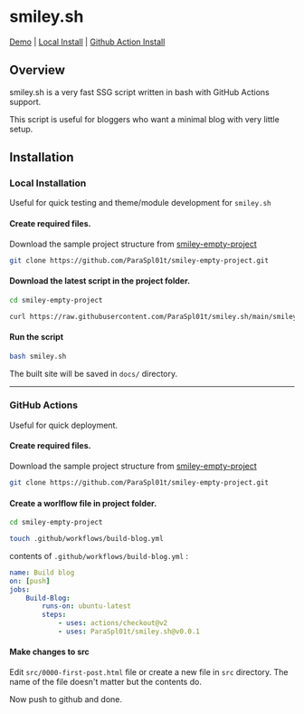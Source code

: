 # smiley.sh

[Demo](https://smileyface.ga) | [Local Install](#local-installation) | [Github Action Install](#github-actions)

## Overview

smiley.sh is a very fast SSG script written in bash with GitHub Actions support.

This script is useful for bloggers who want a minimal blog with very little setup.

## Installation

### Local Installation

Useful for quick testing and theme/module development for `smiley.sh`

#### Create required files.

Download the sample project structure from [smiley-empty-project](https://github.com/ParaSpl01t/smiley-empty-project.git)

```sh
git clone https://github.com/ParaSpl01t/smiley-empty-project.git
```

#### Download the latest script in the project folder.

```sh
cd smiley-empty-project
```

```sh
curl https://raw.githubusercontent.com/ParaSpl01t/smiley.sh/main/smiley.sh
```

#### Run the script

```sh
bash smiley.sh
```

The built site will be saved in `docs/` directory.

---

### GitHub Actions

Useful for quick deployment.

#### Create required files.

Download the sample project structure from [smiley-empty-project](https://github.com/ParaSpl01t/smiley-empty-project.git)

```sh
git clone https://github.com/ParaSpl01t/smiley-empty-project.git
```

#### Create a worlflow file in project folder.

```sh
cd smiley-empty-project
```

```sh
touch .github/workflows/build-blog.yml
```

contents of `.github/workflows/build-blog.yml` :

```yaml
name: Build blog
on: [push]
jobs:
    Build-Blog:
        runs-on: ubuntu-latest
        steps:
            - uses: actions/checkout@v2
            - uses: ParaSpl01t/smiley.sh@v0.0.1
```

#### Make changes to src

Edit `src/0000-first-post.html` file or create a new file in `src` directory. The name of the file doesn't matter but the contents do.

Now push to github and done.
